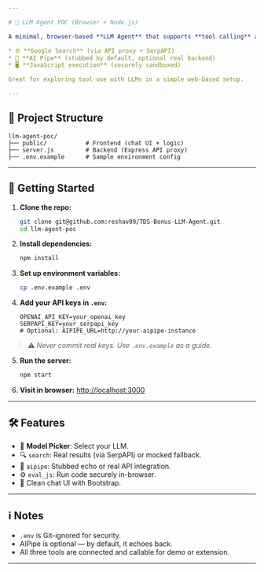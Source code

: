 ```yaml
---

# 🤖 LLM Agent POC (Browser + Node.js)

A minimal, browser-based **LLM Agent** that supports **tool calling** and integrates with:

* 🌐 **Google Search** (via API proxy + SerpAPI)
* 🔄 **AI Pipe** (stubbed by default, optional real backend)
* 🖥️ **JavaScript execution** (securely sandboxed)

Great for exploring tool use with LLMs in a simple web-based setup.

---
```


## 📁 Project Structure

```
llm-agent-poc/
├── public/           # Frontend (chat UI + logic)
├── server.js         # Backend (Express API proxy)
├── .env.example      # Sample environment config
```

---

## 🚀 Getting Started

1. **Clone the repo:**

   ```bash
   git clone git@github.com:reshav09/TDS-Bonus-LLM-Agent.git
   cd llm-agent-poc
   ```

2. **Install dependencies:**

   ```bash
   npm install
   ```

3. **Set up environment variables:**

   ```bash
   cp .env.example .env
   ```

4. **Add your API keys in `.env`:**

   ```
   OPENAI_API_KEY=your_openai_key
   SERPAPI_KEY=your_serpapi_key
   # Optional: AIPIPE_URL=http://your-aipipe-instance
   ```

> ⚠️ *Never commit real keys. Use `.env.example` as a guide.*

5. **Run the server:**

   ```bash
   npm start
   ```

6. **Visit in browser:**
   [http://localhost:3000](http://localhost:3000)

---

## 🛠️ Features

* 🔘 **Model Picker**: Select your LLM.
* 🔍 `search`: Real results (via SerpAPI) or mocked fallback.
* 🧠 `aipipe`: Stubbed echo or real API integration.
* ⚙️ `eval_js`: Run code securely in-browser.
* 💬 Clean chat UI with Bootstrap.

---

## ℹ️ Notes

* `.env` is Git-ignored for security.
* AIPipe is optional — by default, it echoes back.
* All three tools are connected and callable for demo or extension.

---